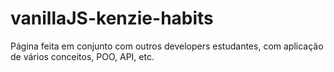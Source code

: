 # vanillaJS-kenzie-habits
Página feita em conjunto com outros developers estudantes, com aplicação de vários conceitos, POO, API, etc.
